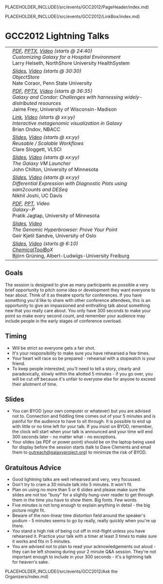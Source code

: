PLACEHOLDER_INCLUDE(/src/events/GCC2012/PageHeader/index.md)

PLACEHOLDER_INCLUDE(/src/events/GCC2012/LinkBox/index.md)

# GCC2012 Lightning Talks

<table>
  <tr>
    <td style=" vertical-align: top; text-align: right; border: none;"> </td>
    <td style=" border: none; width: 100%;"> <div class='right'> <em><a href='PLACEHOLDER_ATTACHMENT_URL/src/Documents/Presentations/GCC2012/Lightning_Helseth.pdf'>PDF</a>, <a href='PLACEHOLDER_ATTACHMENT_URL/src/Documents/Presentations/GCC2012/Lightning_Helseth.pptx'>PPTX</a>, <a href='https://uic.sharestream.net/ssdcms/i.do?u=414d642ce0a44ad'>Video</a> (starts @ 24:40)</em> </div> <em>Customizing Galaxy for a Hospital Environment</em> <div class='indent'> Larry Helseth, NorthShore University HealthSystem </div> </td>
  </tr>
  <tr>
    <td style=" vertical-align: top; text-align: right; border: none;"> </td>
    <td style=" border: none; width: 100%;"> <div class='right'> <em><a href='PLACEHOLDER_ATTACHMENT_URL/src/Documents/Presentations/GCC2012/Lightning_Coraor.pdf'>Slides</a>, <a href='https://uic.sharestream.net/ssdcms/i.do?u=414d642ce0a44ad'>Video</a> (starts @ 30:30)</em> </div> <em>ObjectStore</em> <div class='indent'> Nate Coraor, Penn State University </div> </td>
  </tr>
  <tr>
    <td style=" vertical-align: top; text-align: right; border: none;"> </td>
    <td style=" border: none; width: 100%;"> <div class='right'><em><a href='PLACEHOLDER_ATTACHMENT_URL/src/Documents/Presentations/GCC2012/Lightning_Frey.pdf'>PDF</a>, <a href='PLACEHOLDER_ATTACHMENT_URL/src/Documents/Presentations/GCC2012/Lightning_Frey.pptx'>PPTX</a>, <a href='https://uic.sharestream.net/ssdcms/i.do?u=414d642ce0a44ad'>Video</a> (starts @ 36:35)</em> </div> <em>Galaxy and Condor: Challenges with harnessing widely-distributed resources</em> <div class='indent'> Jaime Frey, University of Wisconsin-Madison </div> </td>
  </tr>
  <tr>
    <td style=" vertical-align: top; text-align: right; border: none;"> </td>
    <td style=" border: none; width: 100%;"> <div class='right'><em><a href='http://krona.sf.net'>Link</a>, <a href='https://uic.sharestream.net/ssdcms/i.do?u=414d642ce0a44ad'>Video</a> (starts @ xx:yy)</em></div> <em>Interactive metagenomic visualization in Galaxy</em> <div class='indent'> Brian Ondov, NBACC </div> </td>
  </tr>
  <tr>
    <td style=" vertical-align: top; text-align: right; border: none;"> </td>
    <td style=" border: none; width: 100%;"> <div class='right'><em><a href='PLACEHOLDER_ATTACHMENT_URL/src/Documents/Presentations/GCC2012/Lightning_Sloggett.pdf'>Slides</a>, <a href='https://uic.sharestream.net/ssdcms/i.do?u=414d642ce0a44ad'>Video</a> (starts @ xx:yy)</em></div> <em>Reusable / Scalable Workflows</em> <div class='indent'> Clare Sloggett, VLSCI </div> </td>
  </tr>
  <tr>
    <td style=" vertical-align: top; text-align: right; border: none;"> </td>
    <td style=" border: none; width: 100%;"> <div class='right'> <em><a href='PLACEHOLDER_ATTACHMENT_URL/src/Documents/Presentations/GCC2012/Lightning_Chilton.pdf'>Slides</a>, <a href='https://uic.sharestream.net/ssdcms/i.do?u=414d642ce0a44ad'>Video</a> (starts @ xx:yy)</em> </div> <em>The Galaxy VM Launcher</em> <div class='indent'> John Chilton, University of Minnesota </div> </td>
  </tr>
  <tr>
    <td style=" vertical-align: top; text-align: right; border: none;"> </td>
    <td style=" border: none; width: 100%;"> <div class='right'> <em><a href='PLACEHOLDER_ATTACHMENT_URL/src/Documents/Presentations/GCC2012/Lightning_Joshi.pdf'>Slides</a>, <a href='https://uic.sharestream.net/ssdcms/i.do?u=414d642ce0a44ad'>Video</a> (starts @ xx:yy)</em></div> <em>Differential Expression with Diagnostic Plots using sam2counts and DESeq</em> <div class='indent'> Nikhil Joshi, UC Davis </div> </td>
  </tr>
  <tr>
    <td style=" vertical-align: top; text-align: right; border: none;"> </td>
    <td style=" border: none; width: 100%;"> <div class='right'><em><a href='PLACEHOLDER_ATTACHMENT_URL/src/Documents/Presentations/GCC2012/Lightning_Jagtap.pdf'>PDF</a>, <a href='PLACEHOLDER_ATTACHMENT_URL/src/Documents/Presentations/GCC2012/Lightning_Jagtap.ppt'>PPT</a>, Video</em></div> <em>Galaxy-P</em> <div class='indent'> Pratik Jagtap, University of Minnesota  </div> </td>
  </tr>
  <tr>
    <td style=" vertical-align: top; text-align: right; border: none;"> </td>
    <td style=" border: none; width: 100%;"> <div class='right'><em><a href='PLACEHOLDER_ATTACHMENT_URL/src/Documents/Presentations/GCC2012/Lightning_Sandve.pdf'>Slides</a>, <a href='https://uic.sharestream.net/ssdcms/i.do?u=ea7962cd5bbf421'>Video</a></em></div> <em>The Genomic Hyperbrowser: Prove Your Point</em> <div class='indent'> Geir Kjetil Sandve, University of Oslo </div> </td>
  </tr>
  <tr>
    <td style=" vertical-align: top; text-align: right; border: none;"> </td>
    <td style=" border: none; width: 100%;"> <div class='right'><em><a href='PLACEHOLDER_ATTACHMENT_URL/src/Documents/Presentations/GCC2012/Lightning_Gruning.pdf'>Slides</a>, <a href='https://uic.sharestream.net/ssdcms/i.do?u=ea7962cd5bbf421'>Video</a> (starts @ 6:10)</em></div> <em><a href="/src/ChemicalToolBo/index.md">ChemicalToolBo</a>X</em> <div class='indent'> Björn Grüning, Albert-Ludwigs-University Freiburg </div> </td>
  </tr>
</table>


## Goals

The session is designed to give as many participants as possible a very brief opportunity to pitch some idea or development they want everyone to hear about. Think of it as theatre sports for conferences. If you have something you'd like to share with other conference attendees, this is an opportunity to give an impassioned and enthralling talk about something new that you really care about. You only have 300 seconds to make your point so make every second count, and remember your audience may include people in the early stages of conference overload.

## Timing

* Will be strict so everyone gets a fair shot. 
* It's your responsibility to make sure you have rehearsed a few times. 
* Your heart will race so be prepared - rehearsal with a stopwatch is your friend. 
* To keep people interested, you'll need to tell a story, clearly and paradoxically, slowly within the allotted 5 minutes - if you go over, you will be cut off because it's unfair to everyone else for anyone to exceed their allotment of time.

## Slides

* You can BYOD (your own computer or whatever) but you are advised not to. Connection and fiddling time comes out of your 5 minutes and is painful for the audience to have to sit through. It is possible to end up with little or no time left for your talk. If you insist on BYOD, remember, the clock will start when your talk is announced and your time will end 300 seconds later - no matter what - no exceptions.
* Your slides (as PDF or power point) should be on the laptop being used for display before the session starts (talk to Dave Clements and email them to outreach@galaxyproject.org) to minimize the risk of BYOD.

## Gratuitous Advice

* Good lightning talks are well rehearsed and very, very focussed. 
* Don't try to cram a 30 minute talk into 5 minutes. It won't fit.
* Plan on using no more than 5 or 6 slides and please make sure the slides are not too "busy" for a slightly hung-over reader to get through them in the time you have to show them. Big fonts. Few words.
* Five minutes is not long enough to explain anything in detail - the big picture might fit.
* Beware of the non-linear time distortion field around the speaker's podium - 5 minutes seems to go by really, really quickly when you're up there.
* You stand a high risk of being cut off in mid-flight unless you have rehearsed it. Practice your talk with a timer at least 3 times to make sure it works and fits in 5 minutes.
* You are advised not to plan to read your acknowledgements out aloud - they can be left showing during your 2 minute Q&A session. They're not important enough to include in your 300 seconds - it's a lightning talk for heaven's sake.

PLACEHOLDER_INCLUDE(/src/events/GCC2012/Ask the Organizers/index.md)
